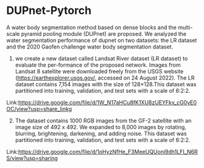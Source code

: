 # DUPnet-Pytorch
A water body segmentation method based on dense blocks and the multi-scale pyramid pooling module (DUPnet) are proposed. We analyzed the water segmentation performance of dupnet on two datasets: the LR dataset and the 2020 Gaofen challenge water body segmentation dataset.

1. we create a new dataset called Landsat River dataset (LR dataset) to evaluate the per-formance of the proposed network. Images from Landsat 8 satellite were downloaded freely from the USGS website (https://earthexplorer.usgs.gov/, accessed on 24 August 2022). The LR dataset contains 7,154 images with the size of 128×128.This dataset was partitioned into training, validation, and test sets with a scale of 6:2:2. 

Link:https://drive.google.com/file/d/1W_N17aHCu8fK1XU8zUEYFkv_cG0yE0OC/view?usp=share_linkg

2. The dataset contains 1000 RGB images from the GF-2 satellite with an image size of 492 x 492. We expanded to 8,000 images by rotating, blurring, brightening, darkening, and adding noise. This dataset was partitioned into training, validation, and test sets with a scale of 6:2:2. 

Link:https://drive.google.com/file/d/1oHyzNfHe_F3MeeUQUoni9dh1LFI_N6RS/view?usp=sharing
